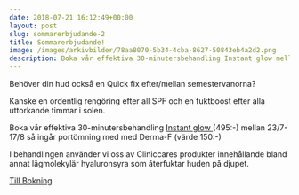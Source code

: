 ```yaml
---
date: 2018-07-21 16:12:49+00:00
layout: post
slug: sommarerbjudande-2
title: Sommarerbjudande!
image: /images/arkivbilder/78aa8070-5b34-4cba-8627-50843eb4a2d2.png
description: Boka vår effektiva 30-minutersbehandling Instant glow mellan 23/7-17/8 så ingår portömning med med Derma-F.
---
```

Behöver din hud också en Quick fix efter/mellan semestervanorna?

Kanske en ordentlig rengöring efter all SPF och en fuktboost efter alla uttorkande timmar i solen.

Boka vår effektiva 30-minutersbehandling [Instant glow ](http://pipershudvard.com/ansiktsbehandlingar-cliniccare/)(495:-) mellan 23/7-17/8 så ingår portömning med med Derma-F (värde 150:-)

I behandlingen använder vi oss av Cliniccares produkter innehållande bland annat lågmolekylär hyaluronsyra som återfuktar huden på djupet.

[Till Bokning](http://pipershudvard.com/kontakta-oss/)
